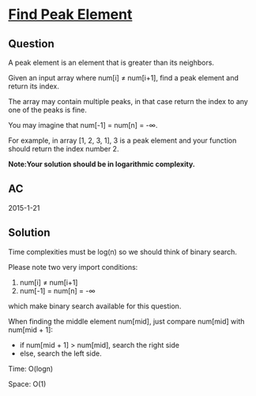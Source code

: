 # [Find Peak Element  ](https://oj.leetcode.com/problems/find-peak-element/)

## Question
A peak element is an element that is greater than its neighbors.

Given an input array where num[i] ≠ num[i+1], find a peak element and return its index.

The array may contain multiple peaks, in that case return the index to any one of the peaks is fine.

You may imagine that num[-1] = num[n] = -∞.

For example, in array [1, 2, 3, 1], 3 is a peak element and your function should return the index number 2.

**Note:Your solution should be in logarithmic complexity.**


## AC
2015-1-21

## Solution

Time complexities must be log(n) so we should think of binary search.

Please note two very import conditions:

1. num[i] ≠ num[i+1]
2. num[-1] = num[n] = -∞

which make binary search available for this question.

When finding the middle element num[mid], just compare num[mid] with num[mid + 1]:

  - if num[mid + 1] > num[mid], search the right side
  - else, search the left side.

Time: O(logn)

Space: O(1) 